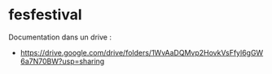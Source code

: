 # fesfestival
Documentation dans un drive :
-	https://drive.google.com/drive/folders/1WvAaDQMvp2HovkVsFfyl6gGW6a7N70BW?usp=sharing
